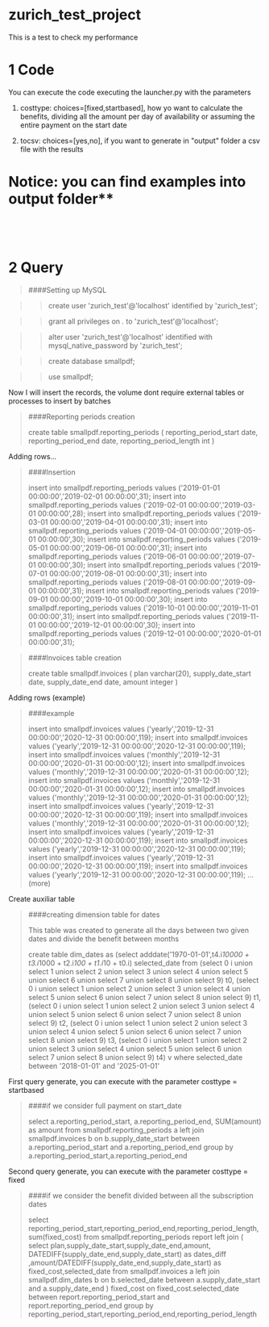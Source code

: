 # zurich_test_project
This is a test to check my performance



1 Code
===============
<p>You can execute the code executing the launcher.py with the parameters</p>

1. costtype: choices=[fixed,startbased], how yo want to calculate the benefits, dividing all the amount per day of availability or assuming the entire payment on the start date

2. tocsv: choices=[yes,no], if you want to generate in "output" folder a csv file with the results

Notice: you can find examples into output folder**
<br>
<br>
<br>
<br>
2 Query
===============


>####Setting up MySQL

>>create user 'zurich_test'@'localhost' identified by 'zurich_test';

>>grant all privileges on *.* to 'zurich_test'@'localhost';

>>alter user 'zurich_test'@'localhost' identified with mysql_native_password by 'zurich_test';

>>create database smallpdf;

>>use smallpdf;

Now I will insert the records, the volume dont require external tables or processes to insert by batches

>####Reporting periods creation
>
>create table smallpdf.reporting_periods (
>reporting_period_start date,
>reporting_period_end date,
>reporting_period_length int
>)

Adding rows...

>####Insertion
>
>insert into smallpdf.reporting_periods values ('2019-01-01 00:00:00','2019-02-01 00:00:00',31);
>insert into smallpdf.reporting_periods values ('2019-02-01 00:00:00','2019-03-01 00:00:00',28);
>insert into smallpdf.reporting_periods values ('2019-03-01 00:00:00','2019-04-01 00:00:00',31);
>insert into smallpdf.reporting_periods values ('2019-04-01 00:00:00','2019-05-01 00:00:00',30);
>insert into smallpdf.reporting_periods values ('2019-05-01 00:00:00','2019-06-01 00:00:00',31);
>insert into smallpdf.reporting_periods values ('2019-06-01 00:00:00','2019-07-01 00:00:00',30);
>insert into smallpdf.reporting_periods values ('2019-07-01 00:00:00','2019-08-01 00:00:00',31);
>insert into smallpdf.reporting_periods values ('2019-08-01 00:00:00','2019-09-01 00:00:00',31);
>insert into smallpdf.reporting_periods values ('2019-09-01 00:00:00','2019-10-01 00:00:00',30);
>insert into smallpdf.reporting_periods values ('2019-10-01 00:00:00','2019-11-01 00:00:00',31);
>insert into smallpdf.reporting_periods values ('2019-11-01 00:00:00','2019-12-01 00:00:00',30);
>insert into smallpdf.reporting_periods values ('2019-12-01 00:00:00','2020-01-01 00:00:00',31);


>####Invoices table creation
>
>create table smallpdf.invoices (
>plan varchar(20),
>supply_date_start date,
>supply_date_end date,
>amount integer 
>)

Adding rows (example)

>####example
>
>insert into smallpdf.invoices values ('yearly','2019-12-31 00:00:00','2020-12-31 00:00:00',119);
>insert into smallpdf.invoices values ('yearly','2019-12-31 00:00:00','2020-12-31 00:00:00',119);
>insert into smallpdf.invoices values ('monthly','2019-12-31 00:00:00','2020-01-31 00:00:00',12);
>insert into smallpdf.invoices values ('monthly','2019-12-31 00:00:00','2020-01-31 00:00:00',12);
>insert into smallpdf.invoices values ('monthly','2019-12-31 00:00:00','2020-01-31 00:00:00',12);
>insert into smallpdf.invoices values ('monthly','2019-12-31 00:00:00','2020-01-31 00:00:00',12);
>insert into smallpdf.invoices values ('yearly','2019-12-31 00:00:00','2020-12-31 00:00:00',119);
>insert into smallpdf.invoices values ('monthly','2019-12-31 00:00:00','2020-01-31 00:00:00',12);
>insert into smallpdf.invoices values ('yearly','2019-12-31 00:00:00','2020-12-31 00:00:00',119);
>insert into smallpdf.invoices values ('yearly','2019-12-31 00:00:00','2020-12-31 00:00:00',119);
>insert into smallpdf.invoices values ('yearly','2019-12-31 00:00:00','2020-12-31 00:00:00',119);
>insert into smallpdf.invoices values ('yearly','2019-12-31 00:00:00','2020-12-31 00:00:00',119);
>...(more)

Create auxiliar table

>####creating dimension table for dates
>
>This table was created to generate all the days between two given dates and divide the benefit between months
>
>create table dim_dates as (select adddate('1970-01-01',t4.i*10000 + t3.i*1000 + t2.i*100 + t1.i*10 + t0.i) selected_date from
>(select 0 i union select 1 union select 2 union select 3 union select 4 union select 5 union select 6 union select 7 union select 8 union select 9) t0,
>(select 0 i union select 1 union select 2 union select 3 union select 4 union select 5 union select 6 union select 7 union select 8 union select 9) t1,
>(select 0 i union select 1 union select 2 union select 3 union select 4 union select 5 union select 6 union select 7 union select 8 union select 9) t2,
>(select 0 i union select 1 union select 2 union select 3 union select 4 union select 5 union select 6 union select 7 union select 8 union select 9) t3,
>(select 0 i union select 1 union select 2 union select 3 union select 4 union select 5 union select 6 union select 7 union select 8 union select 9) t4) v
>where selected_date between '2018-01-01' and '2025-01-01'

First query generate, you can execute with the parameter costtype = startbased

>####if we consider full payment on start_date
>
>select 
>a.reporting_period_start,
>a.reporting_period_end, 
>SUM(amount) as amount
>from smallpdf.reporting_periods a 
>left join smallpdf.invoices b on b.supply_date_start between a.reporting_period_start and a.reporting_period_end
>group by a.reporting_period_start,a.reporting_period_end

Second query generate, you can execute with the parameter costtype = fixed

>####if we consider the benefit divided between all the subscription dates
>
>select reporting_period_start,reporting_period_end,reporting_period_length,sum(fixed_cost) from smallpdf.reporting_periods report
>left join
>(
>select plan,supply_date_start,supply_date_end,amount, DATEDIFF(supply_date_end,supply_date_start) as dates_diff ,amount/DATEDIFF(supply_date_end,supply_date_start) as fixed_cost,selected_date from smallpdf.invoices a
>left join 
>smallpdf.dim_dates b
>on b.selected_date between a.supply_date_start and a.supply_date_end
>) fixed_cost
>on fixed_cost.selected_date between report.reporting_period_start and report.reporting_period_end
>group by reporting_period_start,reporting_period_end,reporting_period_length

